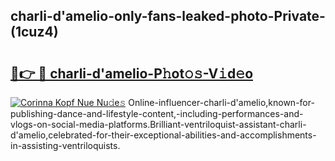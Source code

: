 ## charli-d'amelio-only-fans​-leaked-photo​-Private-(1cuz4)


# <h2><a href="https://mediaupload.pro?title=charli-d'amelio&ref=git">🔗👉 🔴 charli-d'amelio-P𝚑ot𝚘𝚜-V𝚒d𝚎o</a></h2>

[![Corinna Kopf Nue Nu𝚍e𝚜](https://i.imgur.com/0qMVB7G.gif)](https://mediaupload.pro?title=charli-d'amelio&ref=git)
Online-influencer-charli-d'amelio,known-for-publishing-dance-and-lifestyle-content,-including-performances-and-vlogs-on-social-media-platforms.Brilliant-ventriloquist-assistant-charli-d'amelio,celebrated-for-their-exceptional-abilities-and-accomplishments-in-assisting-ventriloquists.  